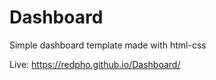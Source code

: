 # Dashboard

Simple dashboard template made with html-css

Live: https://redpho.github.io/Dashboard/
